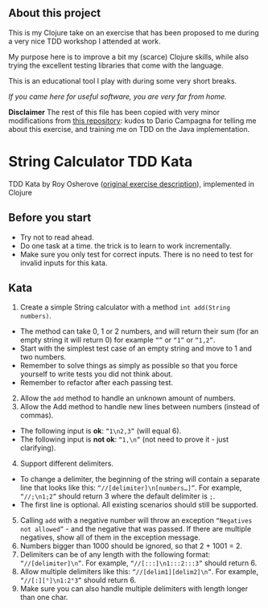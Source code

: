 ## About this project ##

This is my Clojure take on an exercise that has been proposed to me
during a very nice TDD workshop I attended at work.

My purpose here is to improve a bit my (scarce) Clojure skills, while
also trying the excellent testing libraries that come with the language.

This is an educational tool I play with during some very short breaks.

*If you came here for useful software, you are very far from home.*

**Disclaimer** The rest of this file has been copied with very minor
modifications from
[this repository](https://github.com/dario-campagna/string-calculator-java):
kudos to Dario Campagna for telling me about this exercise, and
training me on TDD on the Java implementation.

# String Calculator TDD Kata

TDD Kata by Roy Osherove ([original exercise description](http://osherove.com/tdd-kata-1/)), implemented in Clojure

## Before you start

* Try not to read ahead.
* Do one task at a time. the trick is to learn to work incrementally.
* Make sure you only test for correct inputs. There is no need to test for invalid inputs for this kata.

## Kata

1. Create a simple String calculator with a method `int add(String numbers)`.
 * The method can take 0, 1 or 2 numbers, and will return their sum (for an empty string it will return 0) for example `“”` or `“1”` or `“1,2”`.
 * Start with the simplest test case of an empty string and move to 1 and two numbers.
 * Remember to solve things as simply as possible so that you force yourself to write tests you did not think about.
 * Remember to refactor after each passing test.
2. Allow the `add` method to handle an unknown amount of numbers.
3. Allow the Add method to handle new lines between numbers (instead of commas).
 * The following input is **ok**: `“1\n2,3”` (will equal 6).
 * The following input is **not ok**: `“1,\n”` (not need to prove it - just clarifying).
4. Support different delimiters.
 * To change a delimiter, the beginning of the string will contain a separate line that looks like this: `“//[delimiter]\n[numbers…]”`. For example, `“//;\n1;2”` should return 3 where the default delimiter is `;`.
 * The first line is optional. All existing scenarios should still be supported.
5. Calling `add` with a negative number will throw an exception `“Negatives not allowed”` - and the negative that was passed. If there are multiple negatives, show all of them in the exception message.
6. Numbers bigger than 1000 should be ignored, so that 2 + 1001 = 2.
7. Delimiters can be of any length with the following format: `“//[delimiter]\n”`. For example, `“//[:::]\n1:::2:::3”` should return 6.
8. Allow multiple delimiters like this: `“//[delim1][delim2]\n”`. For example, `“//[:][°]\n1:2°3”` should return 6.
9. Make sure you can also handle multiple delimiters with length longer than one char.
